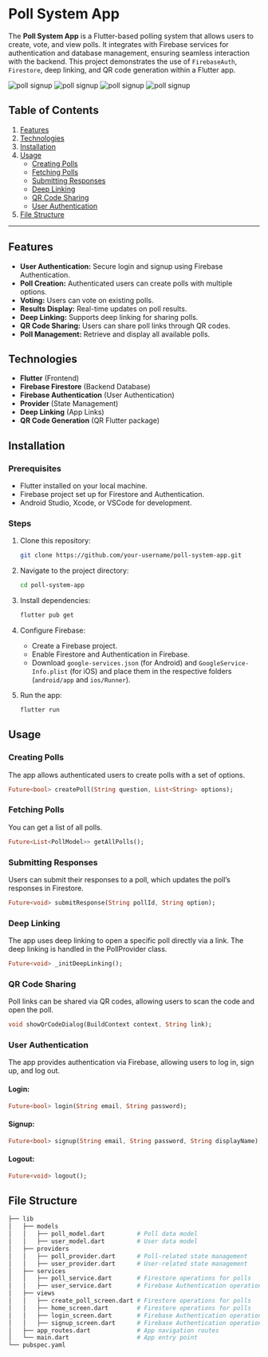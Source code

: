 # Poll System App

The **Poll System App** is a Flutter-based polling system that allows users to create, vote, and view polls. It integrates with Firebase services for authentication and database management, ensuring seamless interaction with the backend. This project demonstrates the use of `FirebaseAuth`, `Firestore`, deep linking, and QR code generation within a Flutter app.

![poll signup](images/pollSystemSignupScreen.png)
![poll signup](images/pollSystemLoginScreen.png)
![poll signup](images/pollSystemHomeScreen.png)
![poll signup](images/pollSystemCreateScreen.png)

## Table of Contents

1. [Features](#features)
2. [Technologies](#technologies)
3. [Installation](#installation)
4. [Usage](#usage)
   - [Creating Polls](#creating-polls)
   - [Fetching Polls](#fetching-polls)
   - [Submitting Responses](#submitting-responses)
   - [Deep Linking](#deep-linking)
   - [QR Code Sharing](#qr-code-sharing)
   - [User Authentication](#user-authentication)
5. [File Structure](#file-structure)

---

## Features

- **User Authentication:** Secure login and signup using Firebase Authentication.
- **Poll Creation:** Authenticated users can create polls with multiple options.
- **Voting:** Users can vote on existing polls.
- **Results Display:** Real-time updates on poll results.
- **Deep Linking:** Supports deep linking for sharing polls.
- **QR Code Sharing:** Users can share poll links through QR codes.
- **Poll Management:** Retrieve and display all available polls.

## Technologies

- **Flutter** (Frontend)
- **Firebase Firestore** (Backend Database)
- **Firebase Authentication** (User Authentication)
- **Provider** (State Management)
- **Deep Linking** (App Links)
- **QR Code Generation** (QR Flutter package)

## Installation

### Prerequisites

- Flutter installed on your local machine.
- Firebase project set up for Firestore and Authentication.
- Android Studio, Xcode, or VSCode for development.

### Steps

1. Clone this repository:

    ```bash
    git clone https://github.com/your-username/poll-system-app.git
    ```

2. Navigate to the project directory:

    ```bash
    cd poll-system-app
    ```

3. Install dependencies:

    ```bash
    flutter pub get
    ```

4. Configure Firebase:

   - Create a Firebase project.
   - Enable Firestore and Authentication in Firebase.
   - Download `google-services.json` (for Android) and `GoogleService-Info.plist` (for iOS) and place them in the respective folders (`android/app` and `ios/Runner`).

5. Run the app:

    ```bash
    flutter run
    ```
    
## Usage

### Creating Polls

The app allows authenticated users to create polls with a set of options.

```dart
Future<bool> createPoll(String question, List<String> options);
```

### Fetching Polls

You can get a list of all polls.

```dart
Future<List<PollModel>> getAllPolls();
```

### Submitting Responses

Users can submit their responses to a poll, which updates the poll’s responses in Firestore.

```dart
Future<void> submitResponse(String pollId, String option);
```

### Deep Linking

The app uses deep linking to open a specific poll directly via a link. The deep linking is handled in the PollProvider class.

```dart
Future<void> _initDeepLinking();
```

### QR Code Sharing

Poll links can be shared via QR codes, allowing users to scan the code and open the poll.

```dart
void showQrCodeDialog(BuildContext context, String link);
```
### User Authentication

The app provides authentication via Firebase, allowing users to log in, sign up, and log out.

#### Login:

```dart
Future<bool> login(String email, String password);
```

#### Signup:

```dart
Future<bool> signup(String email, String password, String displayName);
```

#### Logout:

```dart
Future<void> logout();
```

## File Structure
```bash
├── lib
│   ├── models
│   │   ├── poll_model.dart         # Poll data model
│   │   ├── user_model.dart         # User data model
│   ├── providers
│   │   ├── poll_provider.dart      # Poll-related state management
│   │   ├── user_provider.dart      # User-related state management
│   ├── services
│   │   ├── poll_service.dart       # Firestore operations for polls
│   │   ├── user_service.dart       # Firebase Authentication operations
│   ├── views
│   │   ├── create_poll_screen.dart # Firestore operations for polls
│   │   ├── home_screen.dart        # Firestore operations for polls
│   │   ├── login_screen.dart       # Firebase Authentication operations
│   │   ├── signup_screen.dart      # Firebase Authentication operations
│   ├── app_routes.dart             # App navigation routes
│   └── main.dart                   # App entry point
└── pubspec.yaml
```
